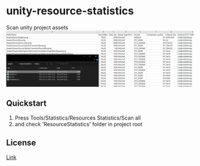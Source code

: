 # unity-resource-statistics
Scan unity project assets
![readme_0](./Readme/readme_0.png)


## Quickstart
1. Press Tools/Statistics/Resources Statistics/Scan all
1. and check 'ResourceStatistics' folder in project root


## License
[Link](LICENSE)
